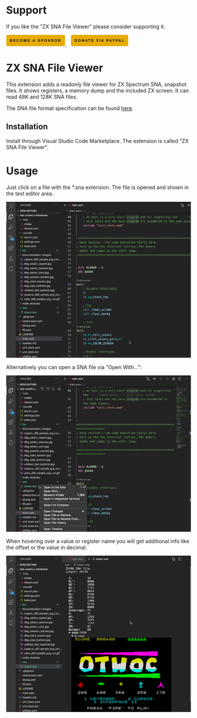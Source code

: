 # Support

If you like the "ZX SNA File Viewer" please consider supporting it.

<a href="https://github.com/sponsors/maziac" title="Github sponsor">
	<img src="assets/button_donate_sp.png" />
</a>
&nbsp;&nbsp;
<a href="https://www.paypal.com/donate/?hosted_button_id=K6NNLZCTN3UV4&locale.x=en_DE&Z3JncnB0=" title="PayPal">
	<img src="assets/button_donate_pp.png" />
</a>


# ZX SNA File Viewer

This extension adds a readonly file viewer for ZX Spectrum SNA, snapshot files.
It shows registers, a memory dump and the included ZX screen.
It can read 48K and 128K SNA files.

The SNA file format specification can be found [here](https://worldofspectrum.org/faq/reference/formats.htm).



## Installation

Install through Visual Studio Code Marketplace.
The extension is called "ZX SNA File Viewer".


# Usage

Just click on a file with the *.sna extension.
The file is opened and shown in the text editor area.

![](assets/usage.gif)

Alternatively you can open a SNA file via "Open With...":

![](assets/usage-open-with.gif)

When hovering over a value or register name you will get additional info like the offset or the value in decimal:

![](assets/hovering.gif)
